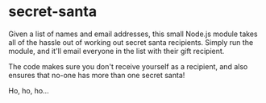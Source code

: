 # secret-santa

Given a list of names and email addresses, this small Node.js module takes all of the hassle out of working out secret santa recipients. Simply run the module, and it'll email everyone in the list with their gift recipient.

The code makes sure you don't receive yourself as a recipient, and also ensures that no-one has more than one secret santa!

Ho, ho, ho...
